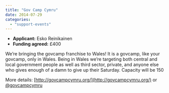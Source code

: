 ```yaml
---
title: "Gov Camp Cymru"
date: 2014-07-29
categories: 
  - "support-events"
---
```


- **Applicant:** Esko Reinikainen
- **Funding agreed:** £400

We’re bringing the govcamp franchise to Wales! It is a govcamp, like your govcamp, only in Wales. Being in Wales we’re targeting both central and local government people as well as third sector, private, and anyone else who gives enough of a damn to give up their Saturday. Capacity will be 150

More details: [http://govcampcymru.org/](http://govcampcymru.org/) or [@govcampcymru](https://twitter.com/govcampcymru)
